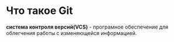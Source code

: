 # Что такое Git

**система контроля версий(VCS)** - програмное обеспечение для облегчения работы с изменяющейся информацией.